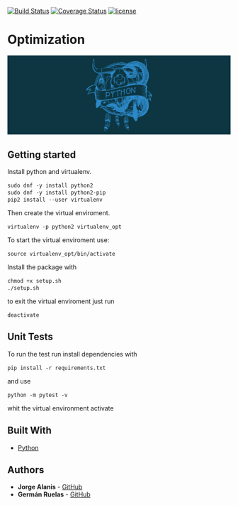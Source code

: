 [![Build Status](https://api.travis-ci.org/lgruelas/Optimization.svg?branch=master)](https://travis-ci.org/lgruelas/Differential-Evolution)
[![Coverage Status](https://coveralls.io/repos/github/lgruelas/Optimization/badge.svg?branch=master)](https://coveralls.io/github/lgruelas/Optimization?branch=master)
[![license](https://img.shields.io/badge/licence-GPL--3-blue.svg)](https://github.com/lgruelas/Optimization/blob/master/LICENSE)

# Optimization

![Python master race](assets/python.png?raw=true "python")

## Getting started

Install python and virtualenv.

```
sudo dnf -y install python2
sudo dnf -y install python2-pip
pip2 install --user virtualenv
```

Then create the virtual enviroment.

```
virtualenv -p python2 virtualenv_opt
```

To start the virtual enviroment use:

```
source virtualenv_opt/bin/activate
```

Install the package with 
```
chmod +x setup.sh
./setup.sh
```

to exit the virtual enviroment just run
```
deactivate
```

## Unit Tests

To run the test run install dependencies with
```
pip install -r requirements.txt 
```
and use
```
python -m pytest -v
```
whit the virtual environment activate

## Built With

* [Python](https://www.python.org/downloads/)


## Authors

* **Jorge Alanis** - [GitHub](https://github.com/GeorgeAlanis)
* **Germán Ruelas** - [GitHub](https://github.com/lgruelas)